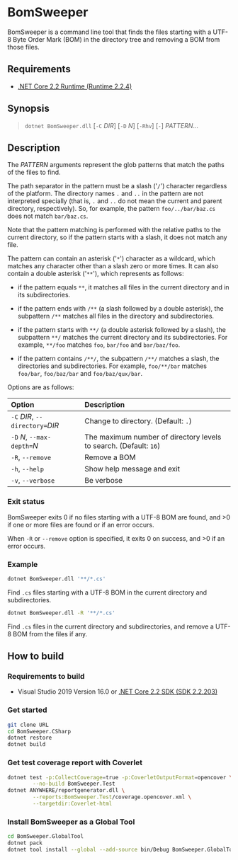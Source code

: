 # BomSweeper

BomSweeper is a command line tool that finds the files starting with a UTF-8
Byte Order Mark (BOM) in the directory tree and removing a BOM from those files.

## Requirements

- [.NET Core 2.2 Runtime (Runtime 2.2.4)][dotnet-core-runtime]

## Synopsis

> `dotnet BomSweeper.dll` [`-C` _DIR_] [`-D` _N_] [`-Rhv`] [`-`] _PATTERN_...

## Description

The _PATTERN_ arguments represent the glob patterns that match
the paths of the files to find.

The path separator in the pattern must be a slash ('`/`') character
regardless of the platform. The directory names `.` and `..` in the pattern
are not interpreted specially (that is, `.` and `..` do not mean the current
and parent directory, respectively). So, for example, the pattern
`foo/../bar/baz.cs` does not match `bar/baz.cs`.

Note that the pattern matching is performed with the relative paths to the
current directory, so if the pattern starts with a slash, it does not match
any file.

The pattern can contain an asterisk ('`*`') character as a wildcard, which
matches any character other than a slash zero or more times. It can also
contain a double asterisk ('`**`'), which represents as follows:

- if the pattern equals `**`, it matches all files in the current directory
  and in its subdirectories.

- if the pattern ends with `/**` (a slash followed by a double asterisk), the
  subpattern `/**` matches all files in the directory and subdirectories.

- if the pattern starts with `**/` (a double asterisk followed by a slash),
  the subpattern `**/` matches the current directory and its subdirectories.
  For example, `**/foo` matches `foo`, `bar/foo` and `bar/baz/foo`.

- if the pattern contains `/**/`, the subpattern `/**/` matches a slash,
  the directories and subdirectories. For example, `foo/**/bar` matches
  `foo/bar`, `foo/baz/bar` and `foo/baz/qux/bar`.

Options are as follows:

| Option | Description |
|:---|:---|
| `-C` _DIR_, `--directory=`_DIR_ | Change to directory. (Default: `.`) |
| `-D` _N_, `--max-depth=`_N_ | The maximum number of directory levels to search. (Default: `16`) |
| `-R`, `--remove` | Remove a BOM |
| `-h`, `--help` | Show help message and exit |
| `-v`, `--verbose` | Be verbose |

### Exit status

BomSweeper exits 0 if no files starting with a UTF-8 BOM are found,
and &gt;0 if one or more files are found or if an error occurs.

When `-R` or `--remove` option is specified,
it exits 0 on success, and &gt;0 if an error occurs.

### Example

```bash
dotnet BomSweeper.dll '**/*.cs'
```

Find `.cs` files starting with a UTF-8 BOM in the current directory and subdirectories.

```bash
dotnet BomSweeper.dll -R '**/*.cs'
```

Find `.cs` files in the current directory and subdirectories,
and remove a UTF-8 BOM from the files if any.

## How to build

### Requirements to build

- Visual Studio 2019 Version 16.0
  or [.NET Core 2.2 SDK (SDK 2.2.203)][dotnet-core-sdk]

### Get started

```bash
git clone URL
cd BomSweeper.CSharp
dotnet restore
dotnet build
```

### Get test coverage report with Coverlet

```bash
dotnet test -p:CollectCoverage=true -p:CoverletOutputFormat=opencover \
        --no-build BomSweeper.Test
dotnet ANYWHERE/reportgenerator.dll \
        --reports:BomSweeper.Test/coverage.opencover.xml \
        --targetdir:Coverlet-html
```

### Install BomSweeper as a Global Tool

```bash
cd BomSweeper.GlobalTool
dotnet pack
dotnet tool install --global --add-source bin/Debug BomSweeper.GlobalTool
```

[dotnet-core-sdk]:
  https://dotnet.microsoft.com/download/dotnet-core/2.2
[dotnet-core-runtime]:
  https://dotnet.microsoft.com/download/dotnet-core/2.2

